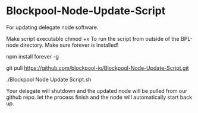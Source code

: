 # Blockpool-Node-Update-Script
For updating delegate node software.

Make script executable chmod +x
To run the script from outside of the BPL-node directory.  Make sure forever is installed!

npm install forever -g

git pull https://github.com/blockpool-io/Blockpool-Node-Update-Script.git

./Blockpool Node Update Script.sh

Your delegate will shutdown and the updated node will be pulled from our github repo.
let the process finish and the node will automatically start back up.
